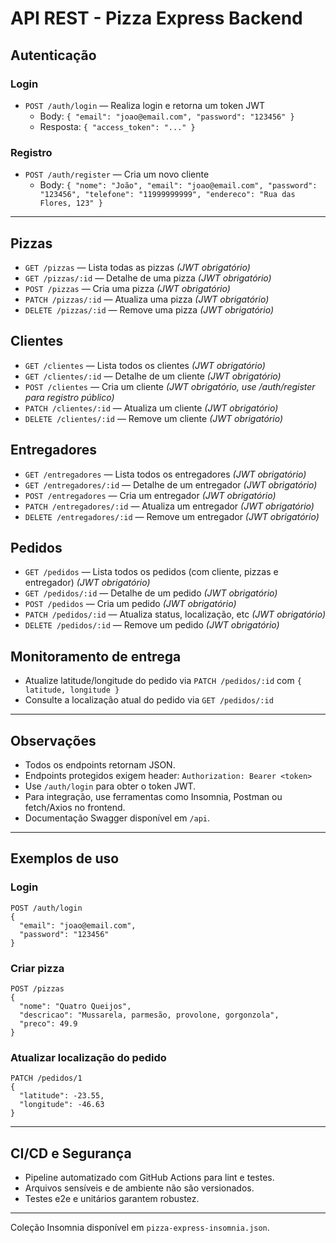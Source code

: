 # API REST - Pizza Express Backend

## Autenticação

### Login

- `POST /auth/login` — Realiza login e retorna um token JWT
  - Body: `{ "email": "joao@email.com", "password": "123456" }`
  - Resposta: `{ "access_token": "..." }`

### Registro

- `POST /auth/register` — Cria um novo cliente
  - Body: `{ "nome": "João", "email": "joao@email.com", "password": "123456", "telefone": "11999999999", "endereco": "Rua das Flores, 123" }`

---

## Pizzas

- `GET /pizzas` — Lista todas as pizzas _(JWT obrigatório)_
- `GET /pizzas/:id` — Detalhe de uma pizza _(JWT obrigatório)_
- `POST /pizzas` — Cria uma pizza _(JWT obrigatório)_
- `PATCH /pizzas/:id` — Atualiza uma pizza _(JWT obrigatório)_
- `DELETE /pizzas/:id` — Remove uma pizza _(JWT obrigatório)_

## Clientes

- `GET /clientes` — Lista todos os clientes _(JWT obrigatório)_
- `GET /clientes/:id` — Detalhe de um cliente _(JWT obrigatório)_
- `POST /clientes` — Cria um cliente _(JWT obrigatório, use /auth/register para registro público)_
- `PATCH /clientes/:id` — Atualiza um cliente _(JWT obrigatório)_
- `DELETE /clientes/:id` — Remove um cliente _(JWT obrigatório)_

## Entregadores

- `GET /entregadores` — Lista todos os entregadores _(JWT obrigatório)_
- `GET /entregadores/:id` — Detalhe de um entregador _(JWT obrigatório)_
- `POST /entregadores` — Cria um entregador _(JWT obrigatório)_
- `PATCH /entregadores/:id` — Atualiza um entregador _(JWT obrigatório)_
- `DELETE /entregadores/:id` — Remove um entregador _(JWT obrigatório)_

## Pedidos

- `GET /pedidos` — Lista todos os pedidos (com cliente, pizzas e entregador) _(JWT obrigatório)_
- `GET /pedidos/:id` — Detalhe de um pedido _(JWT obrigatório)_
- `POST /pedidos` — Cria um pedido _(JWT obrigatório)_
- `PATCH /pedidos/:id` — Atualiza status, localização, etc _(JWT obrigatório)_
- `DELETE /pedidos/:id` — Remove um pedido _(JWT obrigatório)_

## Monitoramento de entrega

- Atualize latitude/longitude do pedido via `PATCH /pedidos/:id` com `{ latitude, longitude }`
- Consulte a localização atual do pedido via `GET /pedidos/:id`

---

## Observações

- Todos os endpoints retornam JSON.
- Endpoints protegidos exigem header: `Authorization: Bearer <token>`
- Use `/auth/login` para obter o token JWT.
- Para integração, use ferramentas como Insomnia, Postman ou fetch/Axios no frontend.
- Documentação Swagger disponível em `/api`.

---

## Exemplos de uso

### Login

```http
POST /auth/login
{
  "email": "joao@email.com",
  "password": "123456"
}
```

### Criar pizza

```http
POST /pizzas
{
  "nome": "Quatro Queijos",
  "descricao": "Mussarela, parmesão, provolone, gorgonzola",
  "preco": 49.9
}
```

### Atualizar localização do pedido

```http
PATCH /pedidos/1
{
  "latitude": -23.55,
  "longitude": -46.63
}
```

---

## CI/CD e Segurança

- Pipeline automatizado com GitHub Actions para lint e testes.
- Arquivos sensíveis e de ambiente não são versionados.
- Testes e2e e unitários garantem robustez.

---

Coleção Insomnia disponível em `pizza-express-insomnia.json`.
